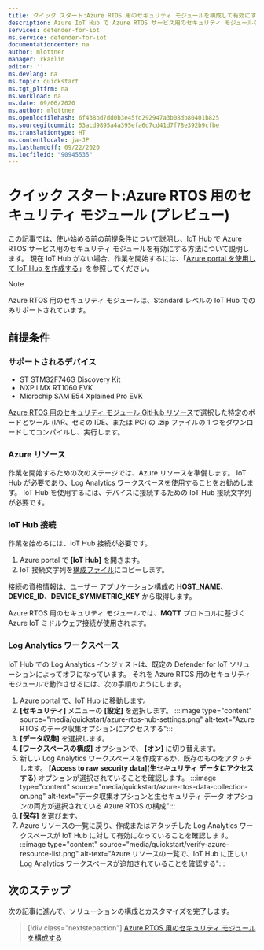 ```yaml
---
title: クイック スタート:Azure RTOS 用のセキュリティ モジュールを構成して有効にする
description: Azure IoT Hub で Azure RTOS サービス用のセキュリティ モジュールをオンボードし、有効にする方法について説明します。
services: defender-for-iot
ms.service: defender-for-iot
documentationcenter: na
author: mlottner
manager: rkarlin
editor: ''
ms.devlang: na
ms.topic: quickstart
ms.tgt_pltfrm: na
ms.workload: na
ms.date: 09/06/2020
ms.author: mlottner
ms.openlocfilehash: 6f438bd7dd0b3e45fd292947a3b08db80401b825
ms.sourcegitcommit: 53acd9895a4a395efa6d7cd41d7f78e392b9cfbe
ms.translationtype: HT
ms.contentlocale: ja-JP
ms.lasthandoff: 09/22/2020
ms.locfileid: "90945535"
---
```

# <a name="quickstart-security-module-for-azure-rtos-preview"></a>クイック スタート:Azure RTOS 用のセキュリティ モジュール (プレビュー)

この記事では、使い始める前の前提条件について説明し、IoT Hub で Azure RTOS サービス用のセキュリティ モジュールを有効にする方法について説明します。 現在 IoT Hub がない場合、作業を開始するには、「[Azure portal を使用して IoT Hub を作成する](https://docs.microsoft.com/azure/iot-hub/iot-hub-create-through-portal)」を参照してください。

> [!NOTE]
> Azure RTOS 用のセキュリティ モジュールは、Standard レベルの IoT Hub でのみサポートされています。

## <a name="prerequisites"></a>前提条件 

### <a name="supported-devices"></a>サポートされるデバイス

- ST STM32F746G Discovery Kit
- NXP i.MX RT1060 EVK
- Microchip SAM E54 Xplained Pro EVK

[Azure RTOS 用のセキュリティ モジュール GitHub リソース](hhtps://github.com/azure-rtos/azure-iot-preview/releases)で選択した特定のボードとツール (IAR、セミの IDE、または PC) の .zip ファイルの 1 つをダウンロードしてコンパイルし、実行します。

### <a name="azure-resources"></a>Azure リソース

作業を開始するための次のステージでは、Azure リソースを準備します。 IoT Hub が必要であり、Log Analytics ワークスペースを使用することをお勧めします。 IoT Hub を使用するには、デバイスに接続するための IoT Hub 接続文字列が必要です。 
  
### <a name="iot-hub-connection"></a>IoT Hub 接続

作業を始めるには、IoT Hub 接続が必要です。 

1. Azure portal で **[IoT Hub]** を開きます。
1. IoT 接続文字列を[構成ファイル](how-to-azure-rtos-security-module.md)にコピーします。


接続の資格情報は、ユーザー アプリケーション構成の **HOST_NAME**、**DEVICE_ID**、**DEVICE_SYMMETRIC_KEY** から取得します。

Azure RTOS 用のセキュリティ モジュールでは、**MQTT** プロトコルに基づく Azure IoT ミドルウェア接続が使用されます。


### <a name="log-analytics-workspace"></a>Log Analytics ワークスペース

IoT Hub での Log Analytics インジェストは、既定の Defender for IoT ソリューションによってオフになっています。 それを Azure RTOS 用のセキュリティ モジュールで動作させるには、次の手順のようにします。 
1. Azure portal で、IoT Hub に移動します。
1. **[セキュリティ]** メニューの **[設定]** を選択します。
   :::image type="content" source="media/quickstart/azure-rtos-hub-settings.png" alt-text="Azure RTOS のデータ収集オプションにアクセスする"::: 
1. **[データ収集]** を選択します。 
1. **[ワークスペースの構成]** オプションで、 **[オン]** に切り替えます。 
1. 新しい Log Analytics ワークスペースを作成するか、既存のものをアタッチします。 **[Access to raw security data]\(生セキュリティ データにアクセスする\)** オプションが選択されていることを確認します。 
 :::image type="content" source="media/quickstart/azure-rtos-data-collection-on.png" alt-text="データ収集オプションと生セキュリティ データ オプションの両方が選択されている Azure RTOS の構成":::
1. **[保存]** を選びます。
1. Azure リソースの一覧に戻り、作成またはアタッチした Log Analytics ワークスペースが IoT Hub に対して有効になっていることを確認します。
    :::image type="content" source="media/quickstart/verify-azure-resource-list.png" alt-text="Azure リソースの一覧で、IoT Hub に正しい Log Analytics ワークスペースが追加されていることを確認する"::: 

## <a name="next-steps"></a>次のステップ

次の記事に進んで、ソリューションの構成とカスタマイズを完了します。

> [!div class="nextstepaction"]
> [Azure RTOS 用のセキュリティ モジュールを構成する](how-to-azure-rtos-security-module.md)
